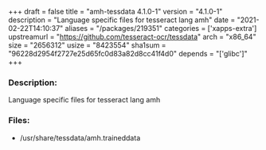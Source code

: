 +++
draft = false
title = "amh-tessdata 4.1.0-1"
version = "4.1.0-1"
description = "Language specific files for tesseract lang amh"
date = "2021-02-22T14:10:37"
aliases = "/packages/219351"
categories = ['xapps-extra']
upstreamurl = "https://github.com/tesseract-ocr/tessdata"
arch = "x86_64"
size = "2656312"
usize = "8423554"
sha1sum = "96228d2954f2727e25d65fc0d83a82d8cc41f4d0"
depends = "['glibc']"
+++
### Description: 
Language specific files for tesseract lang amh

### Files: 
* /usr/share/tessdata/amh.traineddata
